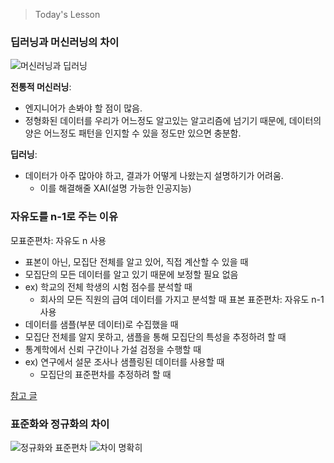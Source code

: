 >Today's Lesson


### 딥러닝과 머신러닝의 차이

![머신러닝과 딥러닝](https://images.deepai.org/converted-papers/1808.00033/x2.png)

**전통적 머신러닝**: 
- 엔지니어가 손봐야 할 점이 많음.
- 정형화된 데이터를 우리가 어느정도 알고있는 알고리즘에 넘기기 때문에, 데이터의 양은 어느정도 패턴을 인지할 수 있을 정도만 있으면 충분함.
    
**딥러닝**: 
- 데이터가 아주 많아야 하고, 결과가 어떻게 나왔는지 설명하기가 어려움.
  - 이를 해결해줄 XAI(설명 가능한 인공지능)
 
### 자유도를 n-1로 주는 이유

모표준편차: 자유도 n 사용
  - 표본이 아닌, 모집단 전체를 알고 있어, 직접 계산할 수 있을 때
  - 모집단의 모든 데이터를 알고 있기 때문에 보정할 필요 없음
  - ex) 학교의 전체 학생의 시험 점수를 분석할 때
      - 회사의 모든 직원의 급여 데이터를 가지고 분석할 때
표본 표준편차: 자유도 n-1 사용
  - 데이터를 샘플(부분 데이터)로 수집했을 때
  - 모집단 전체를 알지 못하고, 샘플을 통해 모집단의 특성을 추정하려 할 때
  - 통계학에서 신뢰 구간이나 가설 검정을 수행할 때
  - ex) 연구에서 설문 조사나 샘플링된 데이터를 사용할 때
      - 모집단의 표준편차를 추정하려 할 때


[참고 글](https://bkshin.tistory.com/entry/%E3%85%87)


### 표준화와 정규화의 차이
![정규화와 표준편차](https://devskrol.com/wp-content/uploads/2022/01/image-30-1024x336.png)
![차이 명확히](https://img1.daumcdn.net/thumb/R1280x0/?scode=mtistory2&fname=https%3A%2F%2Fblog.kakaocdn.net%2Fdn%2FbuFiP1%2FbtrfoRhJjrp%2Frpu2mJTNe2fLxsQ13MuYBk%2Fimg.webp)


